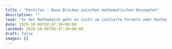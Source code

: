 ```yaml
---
title : "Pontifex - Baue Brücken zwischen mathematischen Konzepten"
description: ""
lead: "In der Mathematik geht es nicht um isolierte Formeln oder Rechenverfahren, sondern um Konzepte und die Brücken zwischen diesen Konzepten. Bei Pontifex (von lat. pons (Brücke) und facere (machen)) steht dieses Netzwerk der Mathematik im Fokus!"
date: 2020-10-06T08:47:36+00:00
lastmod: 2020-10-06T08:47:36+00:00
draft: false
images: []
---
```

